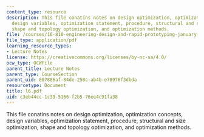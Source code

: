 ```yaml
---
content_type: resource
description: This file conatins notes on design optimization, optimization concepts,
  design variables, optimization statement, procedure, structural and size optimization,
  shape and topology optimization, and optimization methods.
file: /courses/16-810-engineering-design-and-rapid-prototyping-january-iap-2005/c3eb44cc1c395166f2b576ee4c91fa38_l6.pdf
file_type: application/pdf
learning_resource_types:
- Lecture Notes
license: https://creativecommons.org/licenses/by-nc-sa/4.0/
ocw_type: OCWFile
parent_title: Lecture Notes
parent_type: CourseSection
parent_uid: 807886af-84de-250c-ab4b-e78976f3dbda
resourcetype: Document
title: l6.pdf
uid: c3eb44cc-1c39-5166-f2b5-76ee4c91fa38
---
```

This file conatins notes on design optimization, optimization concepts, design variables, optimization statement, procedure, structural and size optimization, shape and topology optimization, and optimization methods.